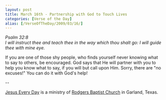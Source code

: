 ```yaml
---
layout: post
title: March 16th - Partnership with God to Touch Lives
categories: [Verse of the Day]
alias: [/VerseOfTheDay/2009/03/16/]
---
```


_Psalm 32:8  
I will instruct thee and teach thee in the way which thou shalt go:
I will guide thee with mine eye._

If you are one of those shy people, who finds yourself never
knowing what to say to others, be encouraged. God says that He will
partner with you to help you know what to say, if you will but call
upon Him. Sorry, there are "no excuses!" You can do it with God's
help!

 --

<a href=http://jesuseveryday.net>Jesus Every Day</a> is a ministry of <a href=http://rodgersbaptist.net>Rodgers Baptist Church</a> in Garland, Texas.
